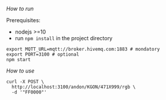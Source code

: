 *How to run*

Prerequisites:
- nodejs >=10
- run `npm install` in the project directory

```
export MQTT_URL=mqtt://broker.hivemq.com:1883 # mondatory
export PORT=3100 # optional
npm start
```

*How to use*


```
curl -X POST \
  http://localhost:3100/andon/KGON/471X999/rgb \
  -d '"FF0000"'
```

